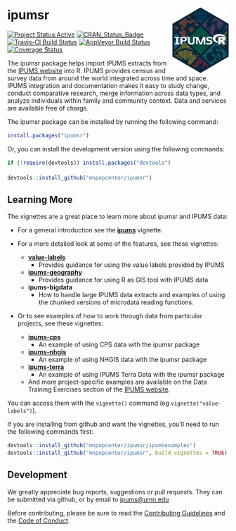 
<!-- README.md is generated from README.Rmd. Please edit that file -->

# ipumsr <img src="tools/logo.png" align="right" height="149" width="128.5"/>

[![Project
Status:Active](http://www.repostatus.org/badges/latest/active.svg)](http://www.repostatus.org/#active)
[![CRAN\_Status\_Badge](http://www.r-pkg.org/badges/version/ipumsr)](http://cran.r-project.org/web/packages/ipumsr)
[![Travis-CI Build
Status](https://travis-ci.org/mnpopcenter/ipumsr.svg?branch=master)](https://travis-ci.org/mnpopcenter/ipumsr)
[![AppVeyor Build
Status](https://ci.appveyor.com/api/projects/status/github/mnpopcenter/ipumsr?branch=master&svg=true)](https://ci.appveyor.com/project/mnpopcenter/ipumsr)
[![Coverage
Status](https://codecov.io/gh/mnpopcenter/ipumsr/master.svg)](https://codecov.io/github/mnpopcenter/ipumsr?branch=master)

The ipumsr package helps import IPUMS extracts from the [IPUMS
website](https://www.ipums.org) into R. IPUMS provides census and survey
data from around the world integrated across time and space. IPUMS
integration and documentation makes it easy to study change, conduct
comparative research, merge information across data types, and analyze
individuals within family and community context. Data and services are
available free of charge.

The ipumsr package can be installed by running the following command:

``` r
install.packages("ipumsr")
```

Or, you can install the development version using the following
commands:

``` r
if (!require(devtools)) install.packages("devtools")

devtools::install_github("mnpopcenter/ipumsr")
```

## Learning More

The vignettes are a great place to learn more about ipumsr and IPUMS
data:

  - For a general introduction see the
    [**ipums**](https://cran.r-project.org/package=ipumsr/vignettes/ipums.html)
    vignette.

  - For a more detailed look at some of the features, see these
    vignettes:
    
      - [**value-labels**](https://cran.r-project.org/package=ipumsr/vignettes/value-labels.html)
          - Provides guidance for using the value labels provided by
            IPUMS
      - [**ipums-geography**](https://cran.r-project.org/package=ipumsr/vignettes/ipums-geography.html)
          - Provides guidance for using R as GIS tool with IPUMS data
      - **ipums-bigdata**
          - How to handle large IPUMS data extracts and examples of
            using the chunked versions of microdata reading functions.

  - Or to see examples of how to work through data from particular
    projects, see these
        vignettes:
    
      - [**ipums-cps**](https://cran.r-project.org/package=ipumsr/vignettes/ipums-cps.html)
          - An example of using CPS data with the ipumsr
        package
      - [**ipums-nhgis**](https://cran.r-project.org/package=ipumsr/vignettes/ipums-nhgis.html)
          - An example of using NHGIS data with the ipumsr
        package
      - [**ipums-terra**](https://cran.r-project.org/package=ipumsr/vignettes/ipums-terra.html)
          - An example of using IPUMS Terra Data with the ipumsr package
      - And more project-specific examples are available on the Data
        Training Exercises section of the [IPUMS
        website](https://www.ipums.org/exercises.shtml).

You can access them with the `vignette()` command (eg
`vignette("value-labels")`).

If you are installing from github and want the vignettes, you’ll need to
run the following commands first:

``` r
devtools::install_github("mnpopcenter/ipumsr/ipumsexamples")
devtools::install_github("mnpopcenter/ipumsr", build_vignettes = TRUE)
```

## Development

We greatly appreciate bug reports, suggestions or pull requests. They
can be submitted via github, or by email to <ipums@umn.edu>

Before contributing, please be sure to read the [Contributing
Guidelines](https://github.com/mnpopcenter/ipumsr/blob/master/CONTRIBUTING.md)
and the [Code of
Conduct](https://github.com/mnpopcenter/ipumsr/blob/master/CONDUCT.md).
